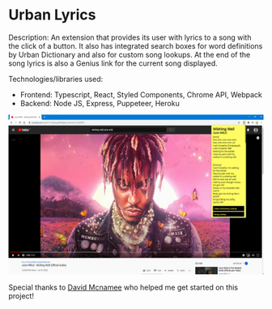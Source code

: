  # Urban Lyrics
 
 Description: An extension that provides its user with lyrics to a song with the click of a button. It also has integrated search boxes for word definitions by Urban Dictionary and also for custom song lookups. At the end of the song lyrics is also a Genius link for the current song displayed. 
 
 Technologies/libraries used:
 - Frontend: Typescript, React, Styled Components, Chrome API, Webpack
 - Backend: Node JS, Express, Puppeteer, Heroku
 
 ![Urban Lyrics](urbanlyrics_screenshot1.png)
 
 Special thanks to [David Mcnamee](https://github.com/davidmcnamee) who helped me get started on this project!
